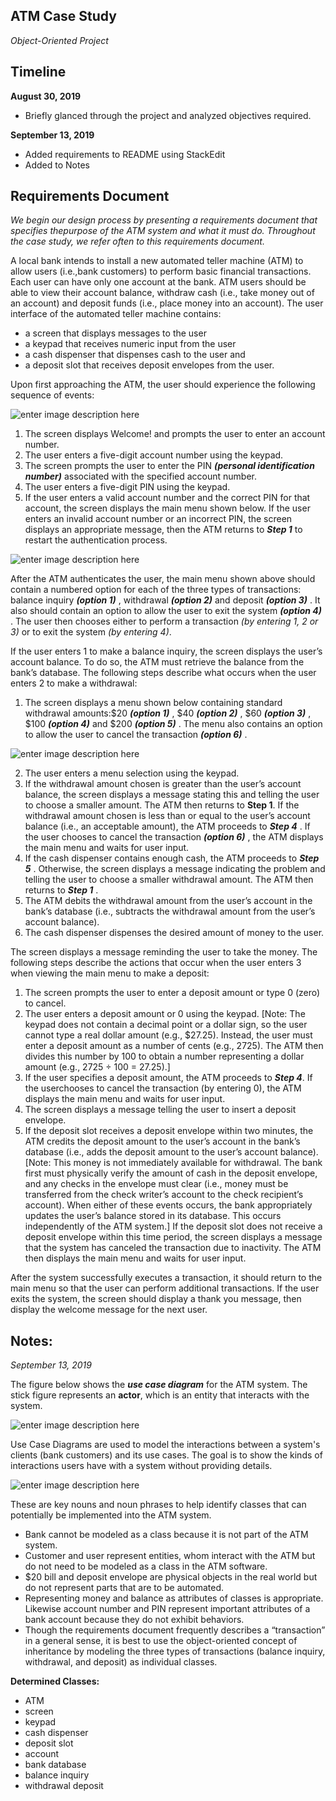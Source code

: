 
## ATM Case Study

_Object-Oriented Project_

## Timeline
**August 30, 2019**

-   Briefly glanced through the project and analyzed objectives required.

**September 13, 2019**

-   Added requirements to README using StackEdit
-   Added to Notes

## Requirements Document

_We begin our design process by presenting a requirements document that specifies thepurpose of the ATM system and what it must do. Throughout the case study, we refer often to this requirements document._

A local bank intends to install a new automated teller machine (ATM) to allow users (i.e.,bank customers) to perform basic financial transactions. Each user can have only one account at the bank. ATM users should be able to view their account balance, withdraw cash (i.e., take money out of an
account) and deposit funds (i.e., place money into an account). The user interface of the automated teller machine contains:

- a screen that displays messages to the user
- a keypad that receives numeric input from the user
- a cash dispenser that dispenses cash to the user and
- a deposit slot that receives deposit envelopes from the user.

Upon first approaching the ATM, the user should experience the following sequence of events: 


![enter image description here](https://lh3.googleusercontent.com/V7ADOMFt7WuD-g9SCXnuK-sgvyY8xVESY6TMCDRMb38u3CBsdWVKjgmUhJH_SnXeGFprNtCJmh9F "Fig. 33.1")

1. The screen displays Welcome! and prompts the user to enter an account number.
2. The user enters a five-digit account number using the keypad.
3. The screen prompts the user to enter the PIN ***(personal identification number)*** associated with the specified account number.
4. The user enters a five-digit PIN using the keypad.
5. If the user enters a valid account number and the correct PIN for that account, the screen displays the main menu shown below. If the user enters an invalid account number or an incorrect PIN, the screen displays an appropriate message, then the ATM returns to ***Step 1*** to restart the authentication process.

![enter image description here](https://lh3.googleusercontent.com/Nx--rbLR-Hbj2b0KBDdQC-dBdLj4gFDn2sUJa8fJbUOYmaKaIzcHKR2nv1wtpT3nkkIGKhNDlEC7 "Fig. 33.2")

After the ATM authenticates the user, the main menu shown above should contain a numbered option for each of the three types of transactions: balance inquiry ***(option 1)*** , withdrawal ***(option 2)*** and deposit ***(option 3)*** . It also should contain an option to allow the user to exit the system ***(option 4)*** . The user then chooses either to perform a transaction *(by entering 1, 2 or 3)* or to exit the system *(by entering 4)*.

If the user enters 1 to make a balance inquiry, the screen displays the user’s account balance. To do so, the ATM must retrieve the balance from the bank’s database. The following steps describe what occurs when the user enters 2 to make a withdrawal:

1. The screen displays a menu shown below containing standard withdrawal amounts:$20 ***(option 1)*** , $40 ***(option 2)*** , $60 ***(option 3)*** , $100 ***(option 4)*** and $200 ***(option 5)*** . The menu also contains an option to allow the user to cancel the transaction ***(option 6)*** .

![enter image description here](https://lh3.googleusercontent.com/sFfamTdQZisrWNpBR4VVJa0PIFsR3xXqUTwuRfNMM2ElA0k8QV6ZO4NDpeeb_IO9oAVjufsvTEOL "Fig. 33.3")

2. The user enters a menu selection using the keypad.
3. If the withdrawal amount chosen is greater than the user’s account balance, the screen displays a message stating this and telling the user to choose a smaller amount. The ATM then returns to 
**Step 1**. If the withdrawal amount chosen is less than or equal to the user’s account balance (i.e., an acceptable amount), the ATM proceeds to ***Step 4*** . If the user chooses to cancel the transaction ***(option 6)*** , the ATM displays the main menu and waits for user input.
5. If the cash dispenser contains enough cash, the ATM proceeds to ***Step 5*** . Otherwise, the screen displays a message indicating the problem and telling the user to choose a smaller withdrawal amount. The ATM then returns to ***Step 1*** .
6. The ATM debits the withdrawal amount from the user’s account in the bank’s database (i.e., subtracts the withdrawal amount from the user’s account balance).
7. The cash dispenser dispenses the desired amount of money to the user.


The screen displays a message reminding the user to take the money. The following steps describe the actions that occur when the user enters 3 when viewing the main menu to make a deposit:

1. The screen prompts the user to enter a deposit amount or type 0 (zero) to cancel.
2. The user enters a deposit amount or 0 using the keypad. [Note: The keypad does not contain a decimal point or a dollar sign, so the user cannot type a real dollar amount (e.g., $27.25). Instead, the user must enter a deposit amount as a number of cents (e.g., 2725). The ATM then divides this number by 100 to obtain a number representing a dollar amount (e.g., 2725  ÷ 100 = 27.25).]
3. If the user specifies a deposit amount, the ATM proceeds to ***Step 4***. If the userchooses to cancel the transaction (by entering 0), the ATM displays the main menu and waits for user input.
4. The screen displays a message telling the user to insert a deposit envelope.
5. If the deposit slot receives a deposit envelope within two minutes, the ATM credits the deposit amount to the user’s account in the bank’s database (i.e., adds the deposit amount to the user’s account balance). [Note: This money is not immediately available for withdrawal. The bank first must physically verify the amount of cash in the deposit envelope, and any checks in the envelope must clear (i.e., money must be transferred from the check writer’s account to the check recipient’s account). When either of these events occurs, the bank appropriately updates the user’s balance stored in its database. This occurs independently of the ATM system.] If the deposit slot does not receive a deposit envelope within this time period, the screen displays a message that the system has canceled the transaction due to inactivity. The ATM then displays the main menu and waits for user input. 

After the system successfully executes a transaction, it should return to the main menu so that the user can perform additional transactions. If the user exits the system, the screen should display a thank you message, then display the welcome message for the next user.




## Notes:
_September 13, 2019_ 

The figure below shows the ***use case diagram*** for the ATM system. The stick figure represents an **actor**, which is an entity that interacts with the system.

![enter image description here](https://lh3.googleusercontent.com/2tNS9fvdK--myhuWxqeXwBZOzbGlCNUMXAFB3Tp7sRg9N2UYDMDS-x52utoQXCrnHhIIprClt4xB)

Use Case Diagrams are used to model the interactions between a system's clients (bank customers) 
 and its use cases. The goal is to show the kinds of interactions users have with a system without providing details.

![enter image description here](https://lh3.googleusercontent.com/E7jwLs1qhQ8-Ox5fkCbLenb42kSQAx38GlPQgaK6vbL5EEGMCQlBguLezc0PRQDGo5RUqV4tX3dn)

These are key nouns and noun phrases to help identify classes that can potentially be implemented into the ATM system. 

 - Bank cannot be modeled as a class because it is not part of the ATM system.
 - Customer and user represent entities, whom interact with the ATM but do not need to be modeled as a class in the ATM software.
 - $20 bill and deposit envelope are physical objects in the real world but do not represent parts that are to be automated.
 - Representing money and balance as attributes of classes is appropriate. Likewise account number and PIN represent important attributes of a bank account because they do not exhibit behaviors.
 - Though the requirements document frequently describes a “transaction” in a general sense, it is best to use the object-oriented concept of inheritance by modeling the three types of transactions (balance inquiry, withdrawal, and deposit) as individual classes.

**Determined Classes:**

 - ATM
 - screen
 - keypad
 - cash dispenser
 - deposit slot
 - account
 - bank database
 - balance inquiry
 - withdrawal deposit

 

